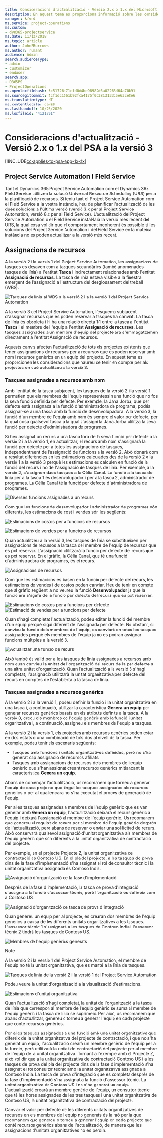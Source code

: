```yaml
---
title: Consideracions d'actualització - Versió 2.x o 1.x del Microsoft Dynamics 365 Project Service Automation a la versió 3
description: En aquest tema es proporciona informació sobre les consideracions que heu de fer en actualitzar des de la versió 2.x o 1.x a la versió 3 del Project Service Automation.
manager: kfend
ms.service: project-operations
ms.custom:
- dyn365-projectservice
ms.date: 11/13/2018
ms.topic: article
author: JohnPBurrows
ms.author: rumant
audience: Admin
search.audienceType:
- admin
- customizer
- enduser
search.app:
- D365PS
- ProjectOperations
ms.openlocfilehash: 3c51726f71cfd0d4be98982d6a02268d64a70b91
ms.sourcegitcommit: 4cf1dc1561b92fca4175f0b3813133c5e63ce8e6
ms.translationtype: HT
ms.contentlocale: ca-ES
ms.lasthandoff: 10/28/2020
ms.locfileid: "4121701"
---
```

# <a name="upgrade-considerations---psa-version-2x-or-1x-to-version-3"></a>Consideracions d'actualització - Versió 2.x o 1.x del PSA a la versió 3
[!INCLUDE[cc-applies-to-psa-app-1x-2x](../includes/cc-applies-to-psa-app-1x-2x.md)]

## <a name="project-service-automation-and-field-service"></a>Project Service Automation i Field Service
Tant el Dynamics 365 Project Service Automation com el Dynamics 365 Field Service utilitzen la solució Universal Resource Scheduling (URS) per a la planificació de recursos. Si teniu tant el Project Service Automation com el Field Service a la vostra instància, heu de planificar l'actualització de les dues solucions a l'última versió (versió 3.x per al Project Service Automation, versió 8.x per al Field Service). L'actualització del Project Service Automation o el Field Service instal·larà la versió més recent del URS, la qual cosa vol dir que el comportament incoherent és possible si les solucions del Project Service Automation i del Field Service en la mateixa instància no es poden actualitzar a la versió més recent.

## <a name="resource-assignments"></a>Assignacions de recursos
A la versió 2 i la versió 1 del Project Service Automation, les assignacions de tasques es desaven com a tasques secundàries (també anomenades tasques de línia) a l'entitat **Tasca** i indirectament relacionades amb l'entitat **Assignació de recursos**. La tasca de línia estava visible a la finestra emergent de l'assignació a l'estructura del desglossament del treball (WBS).

![Tasques de línia al WBS a la versió 2 i a la versió 1 del Project Service Automation](media/upgrade-line-task-01.png)

A la versió 3 del Project Service Automation, l'esquema subjacent d'assignar recursos que es poden reservar a tasques ha canviat. La tasca de línia és obsoleta i hi ha una relació directa 1:1 entre la tasca a l'entitat **Tasca** i el membre de l 'equip a l'entitat **Assignació de recursos**. Les tasques assignades a un membre d'equip del projecte ara s'emmagatzemen directament a l'entitat Assignació de recursos.  

Aquests canvis afecten l'actualització de tots els projectes existents que tenen assignacions de recursos per a recursos que es poden reservar amb nom i recursos genèrics en un equip del projecte. En aquest tema es proporcionen les consideracions que haureu de tenir en compte per als projectes en què actualitzeu a la versió 3. 

### <a name="tasks-assigned-to-named-resources"></a>Tasques assignades a recursos amb nom
Amb l'entitat de la tasca subjacent, les tasques de la versió 2 i la versió 1 permetien que els membres de l'equip representessin una funció que no fos la seva funció definida per defecte. Per exemple, la Jana Jorba, que per defecte està assignada a la funció d'administradora de programa, podria assignar-se a una tasca amb la funció de desenvolupadora. A la versió 3, la funció d'un membre de l'equip amb nom és sempre el valor per defecte, per la qual cosa qualsevol tasca a la qual s'assigni la Jana Jorba utilitza la seva funció per defecte d'administradora de programes.

Si heu assignat un recurs a una tasca fora de la seva funció per defecte a la versió 2 i a la versió 1, en actualitzar, el recurs amb nom s'assignarà la funció per defecte per a totes les assignacions de tasques, independentment de l'assignació de funcions a la versió 2. Això donarà com a resultat diferències en les estimacions calculades des de la versió 2 o la versió 1 a la versió 3 perquè les estimacions es calculen en funció de la funció del recurs i no de l'assignació de tasques de línia. Per exemple, a la versió 2, s'assignen dues tasques a la Cèlia Canal. La funció a la tasca de línia per a la tasca 1 és desenvolupador i per a la tasca 2, administrador de programes. La Cèlia Canal té la funció per defecte d'administradora de programes.

![Diverses funcions assignades a un recurs](media/upgrade-multiple-roles-02.png)

Com que les funcions de desenvolupador i administrador de programes són diferents, les estimacions de cost i vendes són les següents:

![Estimacions de costos per a funcions de recursos](media/upggrade-cost-estimates-03.png)

![Estimacions de vendes per a funcions de recursos](media/upgrade-sales-estimates-04.png)

Quan actualitzeu a la versió 3, les tasques de línia se substitueixen per assignacions de recursos a la tasca del membre de l'equip de recursos que es pot reservar. L'assignació utilitzarà la funció per defecte del recurs que es pot reservar. En el gràfic, la Cèlia Canal, que té una funció d'administradora de programes, és el recurs.

![Assignacions de recursos](media/resource-assignment-v2-05.png)

Com que les estimacions es basen en la funció per defecte del recurs, les estimacions de vendes i de costos poden canviar. Heu de tenir en compte que al gràfic següent ja no veureu la funció **Desenvolupador** ja que la funció ara s'agafa de la funció per defecte del recurs que es pot reservar.

![Estimacions de costos per a funcions per defecte](media/resource-assignment-cost-estimate-06.png)
![Estimació de vendes per a funcions per defecte](media/resource-assignment-sales-estimate-07.png)

Quan s'hagi completat l'actualització, podeu editar la funció del membre d'un equip perquè sigui diferent de l'assignada per defecte. No obstant, si canvieu la funció dels membres de l'equip, es canviarà en totes les tasques assignades perquè els membres de l'equip ja no es podran assignar funcions múltiples a la versió 3.

![Actualitzar una funció de recurs](media/resource-role-assignment-08.png)

Això també és vàlid per a les tasques de línia assignades a recursos amb nom quan canvieu la unitat de l'organització del recurs de la per defecte a una altra unitat d'organització. Quan l'actualització a la versió 3 s'hagi completat, l'assignació utilitzarà la unitat organitzativa per defecte del recurs en comptes de l'establerta a la tasca de línia.

### <a name="tasks-assigned-to-generic-resources"></a>Tasques assignades a recursos genèrics
A la versió 2 i a la versió 1, podeu definir la funció i la unitat organitzativa en una tasca i, a continuació, utilitzar la característica **Genera un equip** per generar recursos genèrics basats en els atributs definits a la tasca. A la versió 3, creeu els membres de l'equip genèric amb la funció i unitat organitzativa i, a continuació, assigneu els membres de l'equip a tasques.

A la versió 2 i la versió 1, els projectes amb recursos genèrics poden estar en dos estats o una combinació de tots dos al nivell de la tasca. Per exemple, podeu tenir els escenaris següents:

- Tasques amb funcions i unitats organitzatives definides, però no s'ha generat cap assignació de recursos afiliats.
- Tasques amb assignacions de recursos dels membres de l'equip genèric que s'han assignat creant recursos genèrics mitjançant la característica **Genera un equip**.

Abans de començar l'actualització, us recomanem que torneu a generar l'equip de cada projecte que tingui les tasques assignades als recursos genèrics o per al qual encara no s'ha executat el procés de generació de l'equip.

Per a les tasques assignades a membres de l'equip genèric que es van generar amb **Genera un equip**, l'actualització deixarà el recurs genèric a l'equip i deixarà l'assignació al membre de l'equip genèric. Us recomanem que genereu el requisit de recurs per al membre de l'equip genèric després de l'actualització, però abans de reservar o enviar una sol·licitud de recurs. Això conservarà qualsevol assignació d'unitat organitzativa als membres de l'equip genèric que són diferents a la unitat organitzativa de contractació del projecte.

Per exemple, en el projecte Projecte Z, la unitat organitzativa de contractació és Contoso US. En el pla del projecte, a les tasques de prova dins de la fase d'implementació s'ha assignat el rol de consultor tècnic i la unitat organitzativa assignada és Contoso India.

![Assignació d'organització de la fase d'implementació](media/org-unit-assignment-09.png)

Després de la fase d'implementació, la tasca de prova d'integració s'assigna a la funció d'assessor tècnic, però l'organització es defineix com a Contoso US.  

![Assignació d'organització de tasca de prova d'integració](media/org-unit-generate-team-10.png)

Quan genereu un equip per al projecte, es crearan dos membres de l'equip genèrics a causa de les diferents unitats organitzatives a les tasques. L'assessor tècnic 1 s'assignarà a les tasques de Contoso India i l'assessor tècnic 2 tindrà les tasques de Contoso US.  

![Membres de l'equip genèrics generats](media/org-unit-assignments-multiple-resources-11.png)

> [!NOTE]
> A la versió 2 i la versió 1 del Project Service Automation, el membre de l'equip no té la unitat organitzativa, que es manté a la línia de tasques.

![Tasques de línia de la versió 2 i la versió 1 del Project Service Automation](media/line-tasks-12.png)

Podeu veure la unitat d'organització a la visualització d'estimacions. 

![Estimacions d'unitat organitzativa](media/org-unit-estimates-view-13.png)
 
Quan l'actualització s'hagi completat, la unitat de l'organització a la tasca de línia que correspon al membre de l'equip genèric se suma al membre de l'equip genèric i la tasca de línia se suprimeix. Per això, us recomanem que abans d'actualitzar, genereu o torneu a generar l'equip en cada projecte que conté recursos genèrics.

Per a les tasques assignades a una funció amb una unitat organitzativa que difereix de la unitat organitzativa del projecte de contractació, i que no s'ha generat un equip, l'actualització crearà un membre genèric de l'equip per a la funció, però utilitzarà la unitat de contractació del projecte per al membre de l'equip de la unitat organitzativa. Tornant a l'exemple amb el Projecte Z, això vol dir que a la unitat organitzativa de contractació Contoso US i a les tasques de prova del pla del projecte dins de la fase d'implementació s'ha assignat el rol consultor tècnic amb la unitat organitzativa assignada a Contoso India. La tasca de prova d'integració que es completa després de la fase d'implementació s'ha assignat a la funció d'assessor tècnic. La unitat organitzativa és Contoso US i no s'ha generat un equip. L'actualització crearà un membre genèric de l'equip, un consultor tècnic que té les hores assignades de les tres tasques i una unitat organitzativa de Contoso US, la unitat organitzativa de contractació del projecte.   
 
Canviar el valor per defecte de les diferents unitats organitzatives de recursos en els membres de l'equip no generats és la raó per la que recomanem que genereu o torneu a generar l'equip en cada projecte que conté recursos genèrics abans de l'actualització, de manera que les assignacions d'unitats organitzatives no es perdin.

